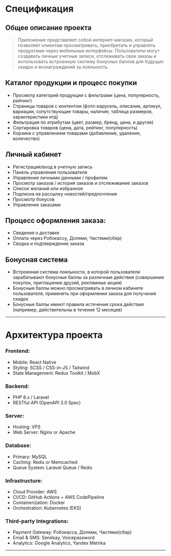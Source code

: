 # Спецификация

## Общее описание проекта
> Приложение представляет собой интернет-магазин, который позволяет клиентам просматривать, приобретать и управлять продуктами через мобильные интерфейсы. Пользователи могут создавать личные учетные записи, отслеживать свои заказы и использовать встроенную систему бонусных баллов для будущих скидок и вознаграждений за лояльность.

## Каталог продукции и процесс покупки
- Просмотр категорий продукции с фильтрами (цена, популярность, рейтинг)
- Страницы товаров с контентом (фото-карусель, описание, артикул, вариации, сопутствующие товары, наличие, таблица размеров, характеристики итд)
- Фильтрация по атрибутам (цвет, размер, бренд, цена, и другие)
- Сортировка товаров (цена, дата, рейтинг, популярность)
- Корзина с управлением товарами (добавление, удаление, количество)

## Личный кабинет
- Регистрация/вход в учетную запись
- Панель управления пользователя
- Управление личными данными / профилем
- Просмотр заказов / история заказов и отслеживание заказов
- Список желаний или избранное
- Подписка на рассылку новостей/предпочтения
- Просмотр бонусов
- Управление заказами

## Процесс оформления заказа:
- Сведения о доставке
- Оплата через Робокассу, Долями, Частями(сбер)
- Сводка и подтверждение заказа

## Бонусная система
- Встроенная система лояльности, в которой пользователи зарабатывают бонусные баллы за различные действия (cовершение покупок, приглашение друзей, рекламные акции)
- Бонусные баллы можно просматривать в личном кабинете пользователя, применять при оформлении заказа для получения скидок
- Бонусные баллы имеют правила истечения срока действия (например, действительны в течение 12 месяцев)

---

# Архитектура проекта

### Frontend:
- Mobile: React Native
- Styling: SCSS / CSS-in-JS / Tailwind
- State Management: Redux Toolkit / MobX

### Backend:
- PHP 8.x / Laravel
- RESTful API (OpenAPI 3.0 Spec)

### Server:
- Hosting: VPS
- Web Server: Nginx or Apache

### Database: 
- Primary: MySQL
- Caching: Redis or Memcached
- Queue System: Laravel Queue / Redis

### Infrastructure:
- Cloud Provider: AWS
- CI/CD: GitHub Actions + AWS CodePipeline
- Containerization: Docker
- Orchestration: Kubernetes (EKS)

### Third-party Integrations:
- Payment Gateway: Робокасса, Долями, Частями(сбер)
- Email & SMS: Sendsay, Voicepassword
- Analytics: Google Analytics, Yandex Metrika

--- 
